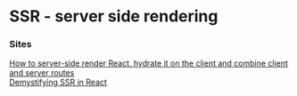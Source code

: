 # SSR - server side rendering

### Sites
[How to server-side render React, hydrate it on the client and combine client and server routes](https://dev.to/marvelouswololo/how-to-server-side-render-react-hydrate-it-on-the-client-and-combine-client-and-server-routes-1a3p)   
[Demystifying SSR in React](https://www.freecodecamp.org/news/demystifying-reacts-server-side-render-de335d408fe4/)   
[]()   
[]()   
[]()   
[]()   
[]()   
[]()   
[]()   
[]()   
[]()   
